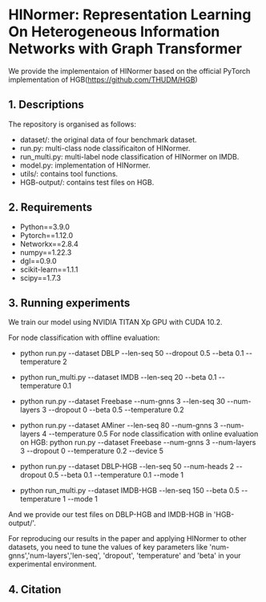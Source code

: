 # HINormer: Representation Learning On Heterogeneous Information Networks with Graph Transformer

We provide the implementaion of HINormer based on the official PyTorch implementation of HGB(https://github.com/THUDM/HGB)

## 1. Descriptions
The repository is organised as follows:

- dataset/: the original data of four benchmark dataset.
- run.py: multi-class node classificaiton of HINormer.
- run_multi.py: multi-label node classification of HINormer on IMDB.
- model.py: implementation of HINormer.
- utils/: contains tool functions.
- HGB-output/: contains test files on HGB.


## 2. Requirements

- Python==3.9.0
- Pytorch==1.12.0
- Networkx==2.8.4
- numpy==1.22.3
- dgl==0.9.0
- scikit-learn==1.1.1
- scipy==1.7.3

## 3. Running experiments

We train our model using NVIDIA TITAN Xp GPU with CUDA 10.2.

For node classification with offline evaluation:

- python run.py --dataset DBLP --len-seq 50 --dropout 0.5 --beta 0.1 --temperature 2
- python run_multi.py --dataset IMDB --len-seq 20 --beta 0.1 --temperature 0.1
- python run.py --dataset Freebase --num-gnns 3 --len-seq 30 --num-layers 3 --dropout 0 --beta 0.5 --temperature 0.2
- python run.py --dataset AMiner --len-seq 80 --num-gnns 3 --num-layers 4 --temperature 0.5
For node classification with online evaluation on HGB:
python run.py --dataset Freebase --num-gnns 3 --num-layers 3 --dropout 0 --temperature 0.2 --device 5


- python run.py --dataset DBLP-HGB --len-seq 50 --num-heads 2 --dropout 0.5 --beta 0.1 --temperature 0.1 --mode 1
- python run_multi.py --dataset IMDB-HGB --len-seq 150 --beta 0.5 --temperature 1 --mode 1

And we provide our test files on DBLP-HGB and IMDB-HGB in 'HGB-output/'.

For reproducing our results in the paper and applying HINormer to other datasets, you need to tune the values of key parameters like 'num-gnns','num-layers','len-seq', 'dropout', 'temperature' and 'beta'  in your experimental environment. 
## 4. Citation
